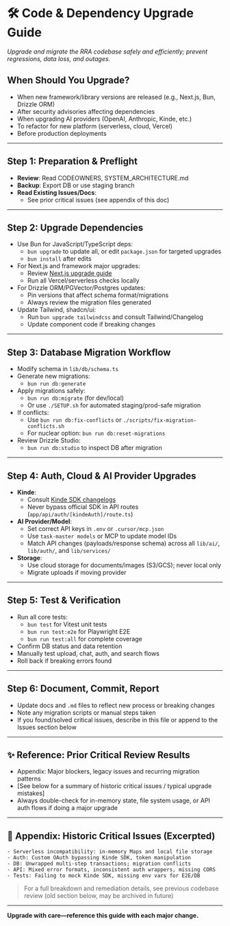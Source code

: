 # 🛠️ Code & Dependency Upgrade Guide

_Upgrade and migrate the RRA codebase safely and efficiently; prevent regressions, data loss, and outages._

## When Should You Upgrade?
- When new framework/library versions are released (e.g., Next.js, Bun, Drizzle ORM)
- After security advisories affecting dependencies
- When upgrading AI providers (OpenAI, Anthropic, Kinde, etc.)
- To refactor for new platform (serverless, cloud, Vercel)
- Before production deployments

---

## Step 1: Preparation & Preflight
- **Review**: Read CODEOWNERS, SYSTEM_ARCHITECTURE.md
- **Backup**: Export DB or use staging branch
- **Read Existing Issues/Docs**:
  - See prior critical issues (see appendix of this doc)

---

## Step 2: Upgrade Dependencies
- Use Bun for JavaScript/TypeScript deps:
  - `bun upgrade` to update all, or edit `package.json` for targeted upgrades
  - `bun install` after edits
- For Next.js and framework major upgrades:
  - Review [Next.js upgrade guide](https://nextjs.org/docs/upgrading)
  - Run all Vercel/serverless checks locally
- For Drizzle ORM/PGVector/Postgres updates:
  - Pin versions that affect schema format/migrations
  - Always review the migration files generated
- Update Tailwind, shadcn/ui:
  - Run `bun upgrade tailwindcss` and consult Tailwind/Changelog
  - Update component code if breaking changes

---

## Step 3: Database Migration Workflow
- Modify schema in `lib/db/schema.ts`
- Generate new migrations:
  - `bun run db:generate`
- Apply migrations safely:
  - `bun run db:migrate` (for dev/local)
  - Or use `./SETUP.sh` for automated staging/prod-safe migration
- If conflicts:
  - Use `bun run db:fix-conflicts` or `./scripts/fix-migration-conflicts.sh`
  - For nuclear option: `bun run db:reset-migrations`
- Review Drizzle Studio:
  - `bun run db:studio` to inspect DB after migration

---

## Step 4: Auth, Cloud & AI Provider Upgrades
- **Kinde**:
  - Consult [Kinde SDK changelogs](https://github.com/kinde-oss/kinde-auth-nextjs)
  - Never bypass official SDK in API routes (`app/api/auth/[kindeAuth]/route.ts`)
- **AI Provider/Model**:
  - Set correct API keys in `.env` or `.cursor/mcp.json`
  - Use `task-master models` or MCP to update model IDs
  - Match API changes (payloads/response schema) across all `lib/ai/`, `lib/auth/`, and `lib/services/`
- **Storage**:
  - Use cloud storage for documents/images (S3/GCS); never local only
  - Migrate uploads if moving provider

---

## Step 5: Test & Verification
- Run all core tests:
  - `bun test` for Vitest unit tests
  - `bun run test:e2e` for Playwright E2E
  - `bun run test:all` for complete coverage
- Confirm DB status and data retention
- Manually test upload, chat, auth, and search flows
- Roll back if breaking errors found

---

## Step 6: Document, Commit, Report
- Update docs and `.md` files to reflect new process or breaking changes
- Note any migration scripts or manual steps taken
- If you found/solved critical issues, describe in this file or append to the Issues section below

---

## ✨ Reference: Prior Critical Review Results
- Appendix: Major blockers, legacy issues and recurring migration patterns
- [See below for a summary of historic critical issues / typical upgrade mistakes]
- Always double-check for in-memory state, file system usage, or API auth flows if doing a major upgrade

---

## 📝 Appendix: Historic Critical Issues (Excerpted)

```
- Serverless incompatibility: in-memory Maps and local file storage
- Auth: Custom OAuth bypassing Kinde SDK, token manipulation
- DB: Unwrapped multi-step transactions; migration conflicts
- API: Mixed error formats, inconsistent auth wrappers, missing CORS
- Tests: Failing to mock Kinde SDK, missing env vars for E2E/DB
```

> For a full breakdown and remediation details, see previous codebase review (old section below, may be archived in future)

---

**Upgrade with care—reference this guide with each major change.**
